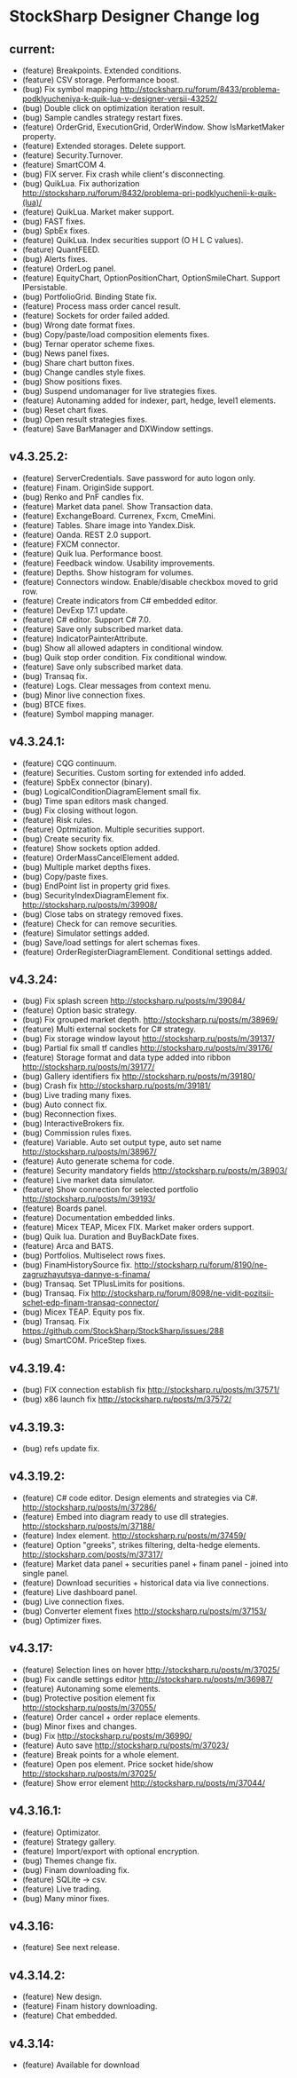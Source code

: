 StockSharp Designer Change log
========================
## current:
* (feature) Breakpoints. Extended conditions.
* (feature) CSV storage. Performance boost.
* (bug) Fix symbol mapping http://stocksharp.ru/forum/8433/problema-podklyucheniya-k-quik-lua-v-designer-versii-43252/
* (bug) Double click on optimization iteration result.
* (bug) Sample candles strategy restart fixes.
* (feature) OrderGrid, ExecutionGrid, OrderWindow. Show IsMarketMaker property.
* (feature) Extended storages. Delete support.
* (feature) Security.Turnover.
* (feature) SmartCOM 4.
* (bug) FIX server. Fix crash while client's disconnecting.
* (bug) QuikLua. Fix authorization http://stocksharp.ru/forum/8432/problema-pri-podklyuchenii-k-quik-(lua)/
* (feature) QuikLua. Market maker support.
* (bug) FAST fixes.
* (bug) SpbEx fixes.
* (feature) QuikLua. Index securities support (O H L C values).
* (feature) QuantFEED.
* (bug) Alerts fixes.
* (feature) OrderLog panel.
* (feature) EquityChart, OptionPositionChart, OptionSmileChart. Support IPersistable.
* (bug) PortfolioGrid. Binding State fix.
* (feature) Process mass order cancel result.
* (feature) Sockets for order failed added.
* (bug) Wrong date format fixes.
* (bug) Copy/paste/load composition elements fixes.
* (bug) Ternar operator scheme fixes.
* (bug) News panel fixes.
* (bug) Share chart button fixes.
* (bug) Change candles style fixes.
* (bug) Show positions fixes.
* (bug) Suspend undomanager for live strategies fixes.
* (feature) Autonaming added for indexer, part, hedge, level1 elements.
* (bug) Reset chart fixes.
* (bug) Open result strategies fixes.
* (feature) Save BarManager and DXWindow settings.

## v4.3.25.2:
* (feature) ServerCredentials. Save password for auto logon only.
* (feature) Finam. OriginSide support.
* (bug) Renko and PnF candles fix.
* (feature) Market data panel. Show Transaction data.
* (feature) ExchangeBoard. Currenex, Fxcm, CmeMini.
* (feature) Tables. Share image into Yandex.Disk.
* (feature) Oanda. REST 2.0 support.
* (feature) FXCM connector.
* (feature) Quik lua. Performance boost.
* (feature) Feedback window. Usability improvements.
* (feature) Depths. Show histogram for volumes.
* (feature) Connectors window. Enable/disable checkbox moved to grid row.
* (feature) Create indicators from C# embedded editor.
* (feature) DevExp 17.1 update.
* (feature) C# editor. Support C# 7.0.
* (feature) Save only subscribed market data.
* (feature) IndicatorPainterAttribute.
* (bug) Show all allowed adapters in conditional window.
* (bug) Quik stop order condition. Fix conditional window.
* (feature) Save only subscribed market data.
* (bug) Transaq fix.
* (feature) Logs. Clear messages from context menu.
* (bug) Minor live connection fixes.
* (bug) BTCE fixes.
* (feature) Symbol mapping manager.

## v4.3.24.1:
* (feature) CQG continuum.
* (feature) Securities. Custom sorting for extended info added.
* (feature) SpbEx connector (binary).
* (bug) LogicalConditionDiagramElement small fix.
* (bug) Time span editors mask changed.
* (bug) Fix closing without logon.
* (feature) Risk rules.
* (feature) Optmization. Multiple securities support.
* (bug) Create security fix.
* (feature) Show sockets option added.
* (feature) OrderMassCancelElement added.
* (bug) Multiple market depths fixes.
* (bug) Copy/paste fixes.
* (bug) EndPoint list in property grid fixes.
* (bug) SecurityIndexDiagramElement fix. http://stocksharp.ru/posts/m/39908/
* (bug) Close tabs on strategy removed fixes.
* (feature) Check for can remove securities.
* (feature) Simulator settings added.
* (bug) Save/load settings for alert schemas fixes.
* (feature) OrderRegisterDiagramElement. Conditional settings added.

## v4.3.24:
* (bug) Fix splash screen http://stocksharp.ru/posts/m/39084/
* (feature) Option basic strategy.
* (bug) Fix grouped market depth. http://stocksharp.ru/posts/m/38969/
* (feature) Multi external sockets for C# strategy. 
* (bug) Fix storage window layout http://stocksharp.ru/posts/m/39137/
* (bug) Partial fix small tf candles http://stocksharp.ru/posts/m/39176/
* (feature) Storage format and data type added into ribbon http://stocksharp.ru/posts/m/39177/
* (bug) Gallery identifiers fix http://stocksharp.ru/posts/m/39180/
* (bug) Crash fix http://stocksharp.ru/posts/m/39181/
* (bug) Live trading many fixes.
* (bug) Auto connect fix.
* (bug) Reconnection fixes.
* (bug) InteractiveBrokers fix.
* (bug) Commission rules fixes.
* (feature) Variable. Auto set output type, auto set name http://stocksharp.ru/posts/m/38967/
* (feature) Auto generate schema for code.
* (feature) Security mandatory fields http://stocksharp.ru/posts/m/38903/
* (feature) Live market data simulator.
* (feature) Show connection for selected portfolio http://stocksharp.ru/posts/m/39193/ 
* (feature) Boards panel.
* (feature) Documentation embedded links.
* (feature) Micex TEAP, Micex FIX. Market maker orders support.
* (bug) Quik lua. Duration and BuyBackDate fixes.
* (feature) Arca and BATS.
* (bug) Portfolios. Multiselect rows fixes.
* (bug) FinamHistorySource fix. http://stocksharp.ru/forum/8190/ne-zagruzhayutsya-dannye-s-finama/
* (bug) Transaq. Set TPlusLimits for positions.
* (bug) Transaq. Fix http://stocksharp.ru/forum/8098/ne-vidit-pozitsii-schet-edp-finam-transaq-connector/
* (bug) Micex TEAP. Equity pos fix.
* (bug) Transaq. Fix https://github.com/StockSharp/StockSharp/issues/288
* (bug) SmartCOM. PriceStep fixes.

## v4.3.19.4:
* (bug) FIX connection establish fix http://stocksharp.ru/posts/m/37571/
* (bug) x86 launch fix http://stocksharp.ru/posts/m/37572/

## v4.3.19.3:
* (bug) refs update fix.

## v4.3.19.2:
* (feature) C# code editor. Design elements and strategies via C#. http://stocksharp.ru/posts/m/37286/
* (feature) Embed into diagram ready to use dll strategies. http://stocksharp.ru/posts/m/37188/
* (feature) Index element. http://stocksharp.ru/posts/m/37459/
* (feature) Option "greeks", strikes filtering, delta-hedge elements. http://stocksharp.com/posts/m/37317/
* (feature) Market data panel + securities panel + finam panel - joined into single panel.
* (feature) Download securities + historical data via live connections.
* (feature) Live dashboard panel.
* (bug) Live connection fixes.
* (bug) Converter element fixes http://stocksharp.ru/posts/m/37153/
* (bug) Optimizer fixes.

## v4.3.17:
* (feature) Selection lines on hover http://stocksharp.ru/posts/m/37025/
* (bug) Fix candle settings editor http://stocksharp.ru/posts/m/36987/
* (feature) Autonaming some elements.
* (bug) Protective position element fix http://stocksharp.ru/posts/m/37055/
* (feature) Order cancel + order replace elements.
* (bug) Minor fixes and changes.
* (bug) Fix http://stocksharp.ru/posts/m/36990/
* (feature) Auto save http://stocksharp.ru/posts/m/37023/
* (feature) Break points for a whole element.
* (feature) Open pos element. Price socket hide/show http://stocksharp.ru/posts/m/37025/
* (feature) Show error element http://stocksharp.ru/posts/m/37044/

## v4.3.16.1:
* (feature) Optimizator.
* (feature) Strategy gallery.
* (feature) Import/export with optional encryption.
* (bug) Themes change fix.
* (bug) Finam downloading fix.
* (feature) SQLite -> csv.
* (feature) Live trading.
* (bug) Many minor fixes.

## v4.3.16:
* (feature) See next release.

## v4.3.14.2:
* (feature) New design.
* (feature) Finam history downloading.
* (feature) Chat embedded.

## v4.3.14:
* (feature) Available for download